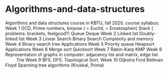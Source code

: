 # Algorithms-and-data-structures
Algorithms and data structures course in KBTU, fall 2020.
course syllabus: 
Week 1
GCD, Prime numbers, binpow ( = Euclid, = Eroatosphen)
Stack ( problems: brackets, feelgood?)
Queue
Deque
Week 2
Linked list
Doubly-linked list
Week 3
Linear Search
Binary Search
Complexity and memory
Week 4
Binary search tree
Applications
Week 5
Priority queue
Heapsort
Applications
Week 6
Merge sort
Quicksort
Week 7
Rabin-Karp
KMP
Week 8
Representation of graphs in computer: adjacency list and matrix, edge list.         
Trie
Week 9
BFS.
DFS.
Topological Sort.
Week 10
Dijkstra
Ford Bellman
Floyd
Spanning tree algorithms (Kruskal, Prima)
